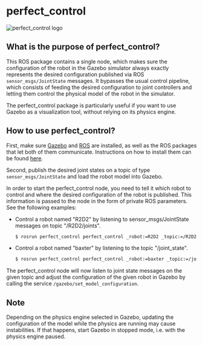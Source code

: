 # perfect_control

![perfect_control logo](perfect_control.gif)

## What is the purpose of perfect_control?

This ROS package contains a single node, which makes sure the configuration of
the robot in the Gazebo simulator always exactly represents the desired
configuration published via ROS `sensor_msgs/JointState` messages. It bypasses
the usual control pipeline, which consists of feeding the desired configuration
to joint controllers and letting them control the physical model of the robot in
the simulator. 

The perfect_control package is particularly useful if you want to use Gazebo as
a visualization tool, without relying on its physics engine.

## How to use perfect_control?

First, make sure [Gazebo](http://gazebosim.org/) and [ROS](http://www.ros.org/)
are installed, as well as the ROS packages that let both of them communicate.
Instructions on how to install them can be found
[here](http://gazebosim.org/tutorials?tut=ros_installing).

Second, publish the desired joint states on a topic of type
`sensor_msgs/JointState` and load the robot model into Gazebo.

In order to start the perfect_control node, you need to tell it which robot to
control and where the desired configuration of the robot is published. This
information is passed to the node in the form of private ROS parameters. See the
following examples:

* Control a robot named "R2D2" by listening to sensor_msgs/JointState messages
    on topic "/R2D2/joints".

    ```bash
    $ rosrun perfect_control perfect_control _robot:=R2D2 _topic:=/R2D2/joints
    ```

* Control a robot named "baxter" by listening to the topic "/joint_state".

    ```bash
    $ rosrun perfect_control perfect_control _robot:=baxter _topic:=/joint_state
    ```

The perfect_control node will now listen to joint state messages on the given
topic and adjust the configuration of the given robot in Gazebo by calling the
service `/gazebo/set_model_configuration`.

## Note

Depending on the physics engine selected in Gazebo, updating the configuration
of the model while the physics are running may cause instabilities. If that
happens, start Gazebo in stopped mode, i.e. with the physics engine paused.
